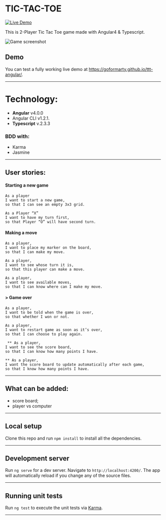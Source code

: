 # TIC-TAC-TOE 

[![Live Demo](https://img.shields.io/badge/demo-online-green.svg)](https://goformarty.github.io/ttt-angular/)

This is 2-Player Tic Tac Toe game made with Angular4 & Typescript.

![Game screenshot](https://user-images.githubusercontent.com/14976588/29963895-44810012-8f00-11e7-853d-09a83ad901c4.png "Game screenshot")

## Demo
You can test a fully working live demo at https://goformarty.github.io/ttt-angular/.

---

# Technology:
- **Angular** v4.0.0
- Angular CLI v1.2.1.
- **Typescript** v.2.3.3

### BDD with:
- Karma
- Jasmine

---

## User stories:

#### Starting a new game  

    As a player
    I want to start a new game,
    so that I can see an empty 3x3 grid.  

    As a Player “X”
    I want to have my turn first, 
    so that Player “O” will have second turn.

#### Making a move  
    As a player,
    I want to place my marker on the board, 
    so that I can make my move.

    As a player, 
    I want to see whose turn it is, 
    so that this player can make a move.

    As a player, 
    I want to see available moves, 
    so that I can know where can I make my move.

#### > Game over  

    As a player, 
    I want to be told when the game is over,
    so that whether I won or not.
    
    As a player, 
    I want to restart game as soon as it’s over, 
    so that I can choose to play again.
    
     ** As a player, 
    I want to see the score board, 
    so that I can know how many points I have.
    
    ** As a player, 
    I want the score board to update automatically after each game, 
    so that I know how many points I have.
    
---

## What can be added:

- score board;
- player vs computer

---

## Local setup
Clone this repo and run `npm install` to install all the dependencies.

---

## Development server

Run `ng serve` for a dev server. Navigate to `http://localhost:4200/`. The app will automatically reload if you change any of the source files.

---

## Running unit tests

Run `ng test` to execute the unit tests via [Karma](https://karma-runner.github.io).

---
